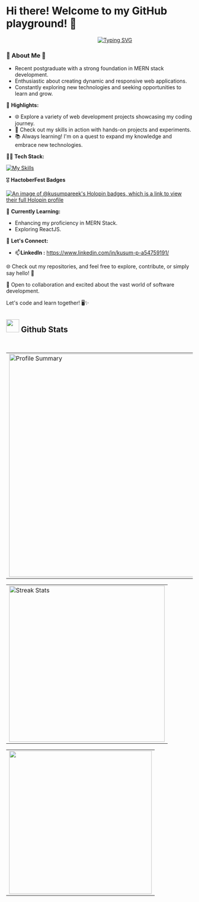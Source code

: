# Hi there! Welcome to my GitHub playground! 👋

<div align="center">
  &nbsp;&nbsp;&nbsp;&nbsp;&nbsp;&nbsp;&nbsp;&nbsp;&nbsp;&nbsp;&nbsp;&nbsp;&nbsp;&nbsp;&nbsp;&nbsp;&nbsp;&nbsp;&nbsp;&nbsp;
  <a href="https://git.io/typing-svg">
    <img src="https://readme-typing-svg.demolab.com?font=Fira+Code&pause=1000&random=true&width=435&lines=I'm+Kusum+Pareek" alt="Typing SVG" />
  </a>
</div>

### 🚀 About Me 👋
- Recent postgraduate with a strong foundation in MERN stack development.
- Enthusiastic about creating dynamic and responsive web applications.
- Constantly exploring new technologies and seeking opportunities to learn and grow.


🌟 **Highlights:**
- 🌐 Explore a variety of web development projects showcasing my coding journey.
- 🔧 Check out my skills in action with hands-on projects and experiments.
- 📚 Always learning! I'm on a quest to expand my knowledge and embrace new technologies.

👨‍💻 **Tech Stack:**

  [![My Skills](https://skillicons.dev/icons?i=js,html,css,bootstrap,express,react,mongodb,mysql,firebase)](https://skillicons.dev)
  
🎖️ **HactoberFest Badges**

  [![An image of @kusumpareek's Holopin badges, which is a link to view their full Holopin profile](https://holopin.me/kusumpareek)](https://holopin.io/@kusumpareek)

🌱 **Currently Learning:**
- Enhancing my proficiency in MERN Stack.
- Exploring ReactJS.

🔗 **Let's Connect:**
 - 📫**LinkedIn :** https://www.linkedin.com/in/kusum-p-a54759191/
   
🌐 Check out my repositories, and feel free to explore, contribute, or simply say hello! 🌈

👯 Open to collaboration and excited about the vast world of software development.

Let's code and learn together! 🖥️✨

## <img src="https://media.giphy.com/media/iY8CRBdQXODJSCERIr/giphy.gif" width="35"><b> Github Stats </b>

<br />
<table width="100%" align="center">
<tr>
<td>
  <img width="600em" src="http://github-profile-summary-cards.vercel.app/api/cards/profile-details?username=KusumPareek99&theme=2077" alt="Profile Summary">
</td>
</tr>
</table>

<table width="100%" align="center">
<tr>
<td>
  <img width="420em" src="https://github-readme-streak-stats.herokuapp.com/?user=KusumPareek99&theme=midnight-purple" alt="Streak Stats"/>
</td>
</tr>
</table>
<table width="100%" align="center">
<tr>
<td>
 <img width="385px" src="https://github-readme-stats.anuraghazra1.vercel.app/api/top-langs/?username=KusumPareek99&layout=compact&theme=onedark" />
</td>
</tr>
</table>

<!--

![Kusum's GitHub stats](https://github-readme-stats.vercel.app/api?username=KusumPareek99&show=reviews&show_icons=true&theme=gruvbox)


**KusumPareek99/KusumPareek99** is a ✨ _special_ ✨ repository because its `README.md` (this file) appears on your GitHub profile.

Here are some ideas to get you started:

- 🔭 I’m currently working on ...
- 🌱 I’m currently learning ...
- 👯 I’m looking to collaborate on ...
- 🤔 I’m looking for help with ...
- 💬 Ask me about ...
- 📫 How to reach me: ...
- 😄 Pronouns: ...
- ⚡ Fun fact: ...
-->
